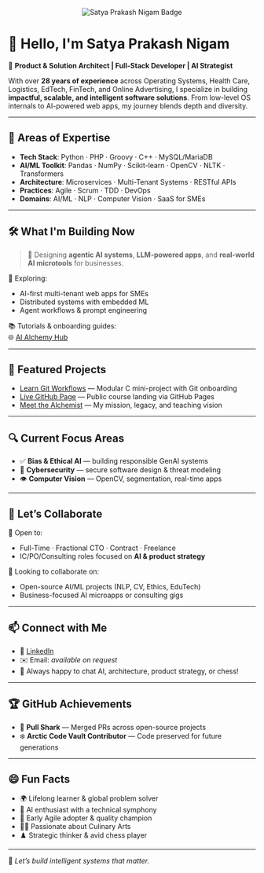 <p align="center">
  <img src="https://img.shields.io/badge/Satya%20Prakash%20Nigam-28%2B%20yrs%20in%20Tech%20%7C%20AI%20Architect%20%7C%20GenAI%20Consultant%20%7C%20Open%20Source%20Contributor-blueviolet?style=for-the-badge&logo=github" alt="Satya Prakash Nigam Badge">
</p>

# 👋 Hello, I'm Satya Prakash Nigam

🚀 **Product & Solution Architect | Full-Stack Developer | AI Strategist**

With over **28 years of experience** across Operating Systems, Health Care, Logistics, EdTech, FinTech, and Online Advertising, I specialize in building **impactful, scalable, and intelligent software solutions**. From low-level OS internals to AI-powered web apps, my journey blends depth and diversity.

---

## 🧠 Areas of Expertise

- **Tech Stack**: Python · PHP · Groovy · C++ · MySQL/MariaDB  
- **AI/ML Toolkit**: Pandas · NumPy · Scikit-learn · OpenCV · NLTK · Transformers  
- **Architecture**: Microservices · Multi-Tenant Systems · RESTful APIs  
- **Practices**: Agile · Scrum · TDD · DevOps  
- **Domains**: AI/ML · NLP · Computer Vision · SaaS for SMEs

---

## 🛠️ What I'm Building Now

> 🎯 Designing **agentic AI systems**, **LLM-powered apps**, and **real-world AI microtools** for businesses.

🔬 Exploring:
- AI-first multi-tenant web apps for SMEs  
- Distributed systems with embedded ML  
- Agent workflows & prompt engineering

📚 Tutorials & onboarding guides:  
🌐 [AI Alchemy Hub](https://www.aialchemyhub.in)

---

## 🚀 Featured Projects

- [Learn Git Workflows](https://github.com/satya25/learn-git) — Modular C mini-project with Git onboarding  
- [Live GitHub Page](https://satya25.github.io/learn-git/) — Public course landing via GitHub Pages  
- [Meet the Alchemist](https://www.aialchemyhub.in/meet-the-alchemist.php) — My mission, legacy, and teaching vision

---

## 🔍 Current Focus Areas

- ✅ **Bias & Ethical AI** — building responsible GenAI systems  
- 🔐 **Cybersecurity** — secure software design & threat modeling  
- 👁️ **Computer Vision** — OpenCV, segmentation, real-time apps  

---

## 🤝 Let’s Collaborate

🔗 Open to:
- Full-Time · Fractional CTO · Contract · Freelance  
- IC/PO/Consulting roles focused on **AI & product strategy**

🤝 Looking to collaborate on:
- Open-source AI/ML projects (NLP, CV, Ethics, EduTech)  
- Business-focused AI microapps or consulting gigs

---

## 📫 Connect with Me

- 💼 [LinkedIn](https://www.linkedin.com/in/spn25/)  
- ✉️ Email: _available on request_  
- 🧠 Always happy to chat AI, architecture, product strategy, or chess!

---

## 🏆 GitHub Achievements

- 🧪 **Pull Shark** — Merged PRs across open-source projects  
- ❄️ **Arctic Code Vault Contributor** — Code preserved for future generations

---

## 😄 Fun Facts

- 🌍 Lifelong learner & global problem solver  
- 🤖 AI enthusiast with a technical symphony  
- 💯 Early Agile adopter & quality champion  
- 👨‍🍳 Passionate about Culinary Arts  
- ♟️ Strategic thinker & avid chess player

---

🧭 _Let’s build intelligent systems that matter._
